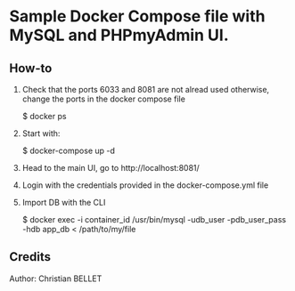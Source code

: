 # Sample Docker Compose file with MySQL and PHPmyAdmin UI.

## How-to

1) Check that the ports 6033 and 8081 are not alread used otherwise, change the ports in the docker compose file

    $ docker ps

2) Start with:

    $ docker-compose up -d

3) Head to the main UI, go to http://localhost:8081/

4) Login with the credentials provided in the docker-compose.yml file

5) Import DB with the CLI

    $ docker exec -i container_id /usr/bin/mysql -udb_user -pdb_user_pass -hdb app_db < /path/to/my/file

## Credits

Author: Christian BELLET